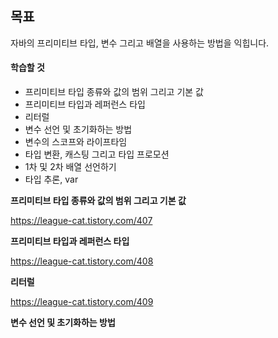 ## 목표

자바의 프리미티브 타입, 변수 그리고 배열을 사용하는 방법을 익힙니다.

#### 학습할 것

- 프리미티브 타입 종류와 값의 범위 그리고 기본 값
- 프리미티브 타입과 레퍼런스 타입
- 리터럴
- 변수 선언 및 초기화하는 방법
- 변수의 스코프와 라이프타임
- 타입 변환, 캐스팅 그리고 타입 프로모션
- 1차 및 2차 배열 선언하기
- 타입 추론, var


**프리미티브 타입 종류와 값의 범위 그리고 기본 값**

https://league-cat.tistory.com/407

**프리미티브 타입과 레퍼런스 타입**

https://league-cat.tistory.com/408

**리터럴**

https://league-cat.tistory.com/409

**변수 선언 및 초기화하는 방법**


